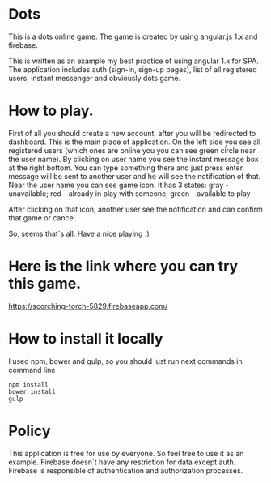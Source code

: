 # Dots
This is a dots online game. The game is created by using angular.js 1.x and firebase.

This is written as an example my best practice of using angular 1.x for SPA.
The application includes auth (sign-in, sign-up pages), list of all registered users, instant messenger and obviously dots game.


# How to play.
First of all you should create a new account, after you will be redirected to dashboard. This is the main place of application.
On the left side you see all registered users (which ones are online you you can see green circle near the user name).
By clicking on user name you see the instant message box at the right bottom. You can type something there and just press enter, message will be sent to another user and he will see the notification of that.
Near the user name you can see game icon. It has 3 states:
gray -unavailable;
red - already in play with someone;
green - available to play

After clicking on that icon, another user see the notification and can confirm that game or cancel.

So, seems that`s all. Have a nice playing :)

# Here is the link where you can try this game.
https://scorching-torch-5829.firebaseapp.com/

# How to install it locally

I used npm, bower and gulp, so you should just run next commands in command line

    npm install
    bower install
    gulp

# Policy

This application is free for use by everyone. So feel free to use it as an example.
Firebase doesn`t have any restriction for data except auth.
Firebase is responsible of authentication and authorization processes.
